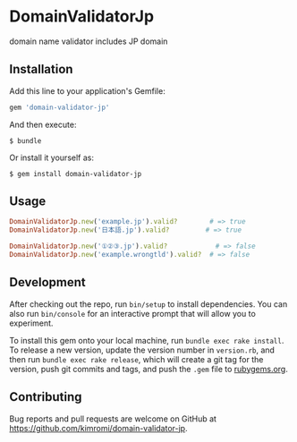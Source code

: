 # DomainValidatorJp

domain name validator includes JP domain

## Installation

Add this line to your application's Gemfile:

```ruby
gem 'domain-validator-jp'
```

And then execute:

    $ bundle

Or install it yourself as:

    $ gem install domain-validator-jp

## Usage

```rb
DomainValidatorJp.new('example.jp').valid?        # => true
DomainValidatorJp.new('日本語.jp').valid?         # => true

DomainValidatorJp.new('①②③.jp').valid?            # => false
DomainValidatorJp.new('example.wrongtld').valid?  # => false
```

## Development

After checking out the repo, run `bin/setup` to install dependencies. You can also run `bin/console` for an interactive prompt that will allow you to experiment.

To install this gem onto your local machine, run `bundle exec rake install`. To release a new version, update the version number in `version.rb`, and then run `bundle exec rake release`, which will create a git tag for the version, push git commits and tags, and push the `.gem` file to [rubygems.org](https://rubygems.org).

## Contributing

Bug reports and pull requests are welcome on GitHub at https://github.com/kimromi/domain-validator-jp.
